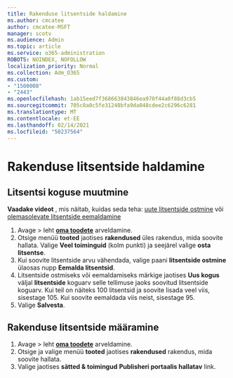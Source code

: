 ```yaml
---
title: Rakenduse litsentside haldamine
ms.author: cmcatee
author: cmcatee-MSFT
manager: scotv
ms.audience: Admin
ms.topic: article
ms.service: o365-administration
ROBOTS: NOINDEX, NOFOLLOW
localization_priority: Normal
ms.collection: Adm_O365
ms.custom:
- "1500008"
- "2443"
ms.openlocfilehash: 1ab15eed7f368663843846ea970f44a0f88d3cb5
ms.sourcegitcommit: 705c8a0c5fe31248bfa9da048cdee2c6296c6281
ms.translationtype: MT
ms.contentlocale: et-EE
ms.lasthandoff: 02/14/2021
ms.locfileid: "50237564"
---
```

# <a name="manage-app-licenses"></a>Rakenduse litsentside haldamine

## <a name="to-change-license-quantity"></a>Litsentsi koguse muutmine

**Vaadake videot** , mis näitab, kuidas seda teha: [uute litsentside ostmine](https://go.microsoft.com/fwlink/p/?linkid=2154857) või [olemasolevate litsentside eemaldamine](https://go.microsoft.com/fwlink/p/?linkid=2154938)

1. Avage   >  leht **[oma toodete](https://go.microsoft.com/fwlink/p/?linkid=842054)** arveldamine.
2. Otsige menüü **tooted** jaotises **rakendused** üles rakendus, mida soovite hallata. Valige **Veel toiminguid** (kolm punkti) ja seejärel valige **osta litsentse**.
3. Kui soovite litsentside arvu vähendada, valige paani **litsentside ostmine** ülaosas nupp **Eemalda litsentsid**.
4. Litsentside ostmiseks või eemaldamiseks märkige jaotises **Uus kogus** väljal **litsentside** koguarv selle tellimuse jaoks soovitud litsentside koguarv. Kui teil on näiteks 100 litsentsid ja soovite lisada veel viis, sisestage 105. Kui soovite eemaldada viis neist, sisestage 95.
5. Valige **Salvesta**.

## <a name="to-assign-app-licenses"></a>Rakenduse litsentside määramine

1. Avage   >  leht **[oma toodete](https://go.microsoft.com/fwlink/p/?linkid=842054)** arveldamine.
2. Otsige ja valige menüü **tooted** jaotises **rakendused** rakendus, mida soovite hallata.
3. Valige jaotises **sätted & toimingud** **Publisheri portaalis hallatav** link.